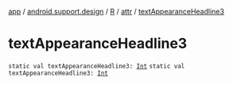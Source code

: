 [app](../../../index.md) / [android.support.design](../../index.md) / [R](../index.md) / [attr](index.md) / [textAppearanceHeadline3](./text-appearance-headline3.md)

# textAppearanceHeadline3

`static val textAppearanceHeadline3: `[`Int`](https://kotlinlang.org/api/latest/jvm/stdlib/kotlin/-int/index.html)
`static val textAppearanceHeadline3: `[`Int`](https://kotlinlang.org/api/latest/jvm/stdlib/kotlin/-int/index.html)